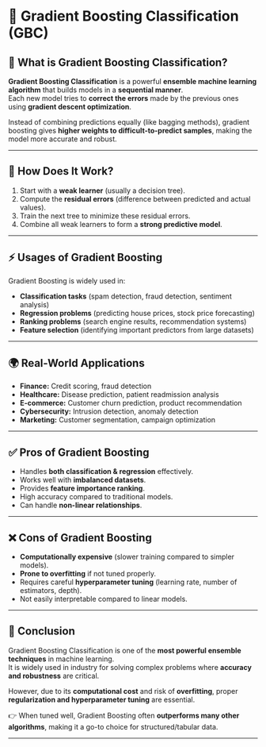 # 🌟 Gradient Boosting Classification (GBC)

## 📌 What is Gradient Boosting Classification?
**Gradient Boosting Classification** is a powerful **ensemble machine learning algorithm** that builds models in a **sequential manner**.  
Each new model tries to **correct the errors** made by the previous ones using **gradient descent optimization**.  

Instead of combining predictions equally (like bagging methods), gradient boosting gives **higher weights to difficult-to-predict samples**, making the model more accurate and robust.

---

## 📖 How Does It Work?
1. Start with a **weak learner** (usually a decision tree).
2. Compute the **residual errors** (difference between predicted and actual values).
3. Train the next tree to minimize these residual errors.
4. Combine all weak learners to form a **strong predictive model**.

---

## ⚡ Usages of Gradient Boosting
Gradient Boosting is widely used in:
- **Classification tasks** (spam detection, fraud detection, sentiment analysis)
- **Regression problems** (predicting house prices, stock price forecasting)
- **Ranking problems** (search engine results, recommendation systems)
- **Feature selection** (identifying important predictors from large datasets)

---

## 🌍 Real-World Applications
- **Finance:** Credit scoring, fraud detection  
- **Healthcare:** Disease prediction, patient readmission analysis  
- **E-commerce:** Customer churn prediction, product recommendation  
- **Cybersecurity:** Intrusion detection, anomaly detection  
- **Marketing:** Customer segmentation, campaign optimization  

---

## ✅ Pros of Gradient Boosting
- Handles **both classification & regression** effectively.  
- Works well with **imbalanced datasets**.  
- Provides **feature importance ranking**.  
- High accuracy compared to traditional models.  
- Can handle **non-linear relationships**.  

---

## ❌ Cons of Gradient Boosting
- **Computationally expensive** (slower training compared to simpler models).  
- **Prone to overfitting** if not tuned properly.  
- Requires careful **hyperparameter tuning** (learning rate, number of estimators, depth).  
- Not easily interpretable compared to linear models.  

---

## 📌 Conclusion
Gradient Boosting Classification is one of the **most powerful ensemble techniques** in machine learning.  
It is widely used in industry for solving complex problems where **accuracy and robustness** are critical.  

However, due to its **computational cost** and risk of **overfitting**, proper **regularization and hyperparameter tuning** are essential.  

👉 When tuned well, Gradient Boosting often **outperforms many other algorithms**, making it a go-to choice for structured/tabular data.

---

